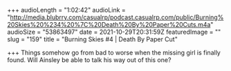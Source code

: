 +++
audioLength = "1:02:42"
audioLink = "http://media.blubrry.com/casualrp/podcast.casualrp.com/public/Burning%20Skies%20%234%20%7C%20Death%20By%20Paper%20Cuts.m4a"
audioSize = "53863497"
date = 2021-10-29T20:31:59Z
featuredImage = ""
slug = "159"
title = "Burning Skies #4 | Death By Paper Cut"

+++
Things somehow go from bad to worse when the missing girl is finally found. Will Ainsley be able to talk his way out of this one?